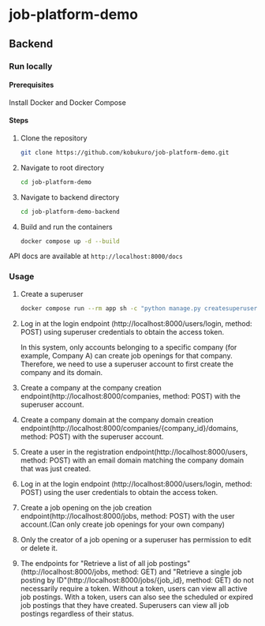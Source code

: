 # job-platform-demo

## Backend
### Run locally
#### Prerequisites
Install Docker and Docker Compose
#### Steps
1. Clone the repository
    ```bash
    git clone https://github.com/kobukuro/job-platform-demo.git
   ```
2. Navigate to root directory
    ```bash
    cd job-platform-demo
    ```
3. Navigate to backend directory
    ```bash
    cd job-platform-demo-backend
    ```
4. Build and run the containers
    ```bash
   docker compose up -d --build
   ```
API docs are available at `http://localhost:8000/docs`
### Usage
1. Create a superuser
    ```bash
    docker compose run --rm app sh -c "python manage.py createsuperuser"
    ```
2. Log in at the login endpoint (http://localhost:8000/users/login, method: POST) using superuser credentials to obtain the access token.
   
   In this system, only accounts belonging to a specific company (for example, Company A) can create job openings for that company. Therefore, we need to use a superuser account to first create the company and its domain.
3. Create a company at the company creation endpoint(http://localhost:8000/companies, method: POST) with the superuser account.
4. Create a company domain at the company domain creation endpoint(http://localhost:8000/companies/{company_id}/domains, method: POST) with the superuser account.
5. Create a user in the registration endpoint(http://localhost:8000/users, method: POST) with an email domain matching the company domain that was just created.
6. Log in at the login endpoint (http://localhost:8000/users/login, method: POST) using the user credentials to obtain the access token.
7. Create a job opening on the job creation endpoint(http://localhost:8000/jobs, method: POST) with the user account.(Can only create job openings for your own company)
8. Only the creator of a job opening or a superuser has permission to edit or delete it.
9. The endpoints for "Retrieve a list of all job postings"(http://localhost:8000/jobs, method: GET) and "Retrieve a single job posting by ID"(http://localhost:8000/jobs/{job_id}, method: GET)  do not necessarily require a token. Without a token, users can view all active job postings. With a token, users can also see the scheduled or expired job postings that they have created. Superusers can view all job postings regardless of their status.
